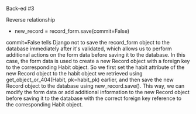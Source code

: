 Back-ed #3

Reverse relationship

* new_record = record_form.save(commit=False)

commit=False tells Django not to save the record_form object to the database immediately after it's validated, which allows us to perform additional actions on the form data before saving it to the database.
In this case, the form data is used to create a new Record object with a foreign key to the corresponding Habit object. So we first set the habit attribute of the new Record object to the habit object we retrieved using get_object_or_404(Habit, pk=habit_pk) earlier, and then save the new Record object to the database using new_record.save().
This way, we can modify the form data or add additional information to the new Record object before saving it to the database with the correct foreign key reference to the corresponding Habit object.